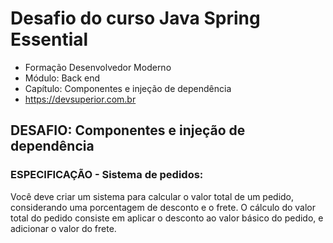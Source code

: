 # Desafio do curso Java Spring Essential

- Formação Desenvolvedor Moderno
- Módulo: Back end
- Capítulo: Componentes e injeção de dependência
- https://devsuperior.com.br

## DESAFIO: Componentes e injeção de dependência

### ESPECIFICAÇÃO - Sistema de pedidos:
Você deve criar um sistema para calcular o valor total de um pedido, considerando uma porcentagem
de desconto e o frete. O cálculo do valor total do pedido consiste em aplicar o desconto ao valor
básico do pedido, e adicionar o valor do frete.
